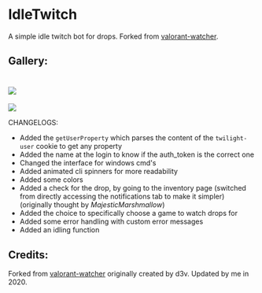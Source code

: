 # IdleTwitch
A simple idle twitch bot for drops. Forked from [valorant-watcher](https://github.com/D3vl0per/Valorant-watcher).

## Gallery:
![](https://i.imgur.com/qh5JXMz.png)
===================================
![](https://i.imgur.com/hfBxXMR.png)


CHANGELOGS:<br>
- Added the `getUserProperty` which parses the content of the `twilight-user` cookie to get any property<br>
- Added the name at the login to know if the auth_token is the correct one<br>
- Changed the interface for windows cmd's<br>
- Added animated cli spinners for more readability<br>
- Added some colors<br>
- Added a check for the drop, by going to the inventory page (switched from directly accessing the notifications tab to make it simpler) (originally thought by _MajesticMarshmallow_)<br>
- Added the choice to specifically choose a game to watch drops for<br>
- Added some error handling with custom error messages<br>
- Added an idling function

## Credits:
Forked from [valorant-watcher](https://github.com/D3vl0per/Valorant-watcher) originally created by d3v. 
Updated by me in 2020.
